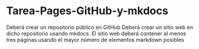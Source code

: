 # Tarea-Pages-GitHub-y-mkdocs
Deberá crear un repositorio público en GitHub Deberá crear un sitio web en dicho repositorio usando mkdocs.  El sitio web deberá contener  al menos tres páginas usando el mayor número de elementos markdown posibles
